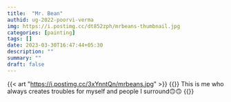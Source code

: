 ```yaml
---
title:  "Mr. Bean"
authid: ug-2022-poorvi-verma
img: https://i.postimg.cc/dt852zph/mrbeans-thumbnail.jpg
categories: [painting]
tags: []
date: 2023-03-30T16:47:44+05:30
description: ""
summary: ""
draft: false
---
```


{{< art "https://i.postimg.cc/3xYnntQn/mrbeans.jpg" >}}
 {{<quote>}}
 This is me who always creates troubles for myself and people I surround🙃🙃
 {{</quote>}}